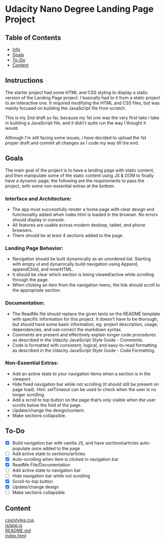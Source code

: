 # Udacity Nano Degree Landing Page Project
 
## Table of Contents

* [Info](#Info)
* [Goals](#Goals)
* [To-Do](#To-Do)
* [Content](#Content)



## Instructions

The starter project had some HTML and CSS styling to display a static version of the Landing Page project. I basically had to it from a static project to an interactive one. It required modifying the HTML and CSS files, but was mainly focused on building the JavaScript file from scratch.

This is my 2nd draft so far, because my 1st one was the very first take i take in building a JavaScript file, and it didn't quite run the way I thought it would.

Although I'm still facing some issues, i have decided to upload the 1st proper draft and commit all changes as I code my way till the end.

## Goals

The main goal of the project is to have a landing page with static content, and then manipulate some of the static content using JS & DOM to finally have a dynamic page; the following are the requirements to pass the project, with some non-essential extras at the bottom.

### Interface and Architecture:

- The app must successfully render a home page with clear design and functionality added when index.html is loaded in the browser. No errors should display in console.
- All features are usable across modern desktop, tablet, and phone browsers.
- There should be at least 4 sections added to the page.

### Landing Page Behavior:

- Navigation should be built dynamically as an unordered list. Starting with empty ul and dynamically build navigation using Append, appendChild, and innerHTML.
- It should be clear which section is being viewed/active while scrolling through the page.
- When clicking an item from the navigation menu, the link should scroll to the appropriate section.

### Documentation:

- The ReadMe file should replace the given texts on the README template with specific information for this project. It doesn’t have to be thorough, but should have some basic information, eg. project description, usage, dependencies, and use correct the markdown syntax.
- Comments are present and effectively explain longer code procedures as described in the Udacity JavaScript Style Guide - Comments.
- Code is formatted with consistent, logical, and easy-to-read formatting as described in the Udacity JavaScript Style Guide - Code Formatting.

### Non-Essential Extras:

- Add an active state to your navigation items when a section is in the viewport.
- Hide fixed navigation bar while not scrolling (it should still be present on page load).
    Hint: setTimeout can be used to check when the user is no longer scrolling.
- Add a scroll to top button on the page that’s only visible when the user scrolls below the fold of the page.
- Update/change the design/content.
- Make sections collapsible.

## To-Do

- [x] Build navigation bar with vanilla JS, and have sections\articles auto-populate once added to the page
- [ ] Add active state to sections/articles
- [x] Auto-scrolling when item is clicked in navigation bar
- [x] ReadMe File/Documentation
- [ ] Add active state to navigation bar
- [ ] Hide navigation bar while not scrolling
- [x] Scroll-to-top button
- [x] Update/change design
- [ ] Make sections collapsible

## Content

[css/styles.css](#https://github.com/AdhamNasr/FWD-Scholarship/blob/main/css/style.css)\
[js/app.js](#https://github.com/AdhamNasr/FWD-Scholarship/blob/main/js/app.js)\
[README.md](#https://github.com/AdhamNasr/FWD-Scholarship)\
[index.html](#https://github.com/AdhamNasr/FWD-Scholarship/blob/main/index.html)